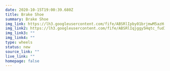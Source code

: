 ```yaml
---
date: 2020-10-15T19:00:39.680Z
title: Brake Shoe
summary: Brake Shoe
img_link: https://lh3.googleusercontent.com/fife/ABSRlIpby01brjmwM5azH-moJJospglNFSX3eBJ4KI2M9qHC0aPIrcpKZBryu7fD3DdWmVj0cK0qByoxeICszOHxuAyvFFIO9EwJepZrfBGjL--uSKh6tlT_D5IjDD6BtQREbQik6tQpuQZ8h39fDVVOyDnw3km7Uv-K6JxRFNuF2xfwUALYP82YtMvsY_Sk1embTX0K_O1PVlPYg8I4XwUoOS0g1JyJ_OWQC78XaN8bLtW6B8VL0-4qXe7Td0DkG-SE8CSAW-dOuA_xDlSgGuOzAVV5BpP3VSURHsyY56h26zNblQ3G_DPc-tbv6bhGFRh8oSe2bpEU1DtDklS5JRgp8o9lA3n7RyYsDQi-ngqppCEB2kG75JR-xapaRc2fGvce-90tJvSJSTk37bXQIbZER4WVh5tSQcIn6VQ-5rNDwn26RdF24_ZiC6qJYwTXHE-Cf1jSc76M-P18ymySXhfDJthxDbrucOa5xDYfAyN5XpnC2iNqqMuWG6pXkJmYSjJy1HzEn1lWB632qUc8H05dWNNe8XZzSz_2f_jTx5rdLwg1K-Ogr2bN2C2-X7kEK1ngomaAACQVsj4oUbuYcYfEHLmVP9ASpipLADC22kLgA_9ZfY-EI1phPypUJcSQGyn716qUNIr1ipmDHWVx8ZuOsA0R6e9KcpFgXWjfFQXy8-DPwKfwjIB7Q-r6w_8UfJXPGPj0D0zXteMC69_jrhSjLJnW278nJgRB6w=w795-h666-ft
img_link2: https://lh3.googleusercontent.com/fife/ABSRlIqjggy5Hqtc_fudI7L1mZkONaamU8Bu5uhNqKrgBAb8lszByELJ-9G5PTuaWPxCzQAnVo7I-Ikb_k_IvxTLZ_bn3vPnTaFFGFtvYjzxiHzhUPv2MYEbV_vNmCDS4vrLONwLZ74HgSbkoYrcSNbSWOrZm8CzrlAtvOg_iTSsAaHUzEr6KaAo7wafplbPko_n4p1z2Fm7zbP404rEf6GC2ZGmDfBE61MhH4gDGasQ6U3VaNMIXOgajgvOniFZ9FHz-5qMN-DRYXHHCRcqc-tIe7ZU9S3V4QLvm8dx0fdz4qyvv3OPyShWk0HqSOTVjTdTZU8btCuUANSLma_c1mcbr3lYy_wEjuYQJeNoWqRElDZ5gpkGKvhthmdOQoijgkCR6QIKwmNZiTMtpNn2SdEofJ5FDpswehoJ-eeaHlh4O1uMbpZXL4kTisulLdzVgD7IP0FSlbOvejfeHTczUic3OopzBJcdv3lQbJObJAVBlhqcY8NVPe3g2q4CeGJGrTP3mwAsT-K0l8wBZt7TDgT5WoQXaMa_CSYbOh8k3YxWKPrG0CKRU2kxM_hIPZ-2aj-MrHzphreDpsSlbzhI4ZFtaau2nscMWPpFtnuno3dmVPGAmwdoMvuS3_G3waOkxdndYCreWZ8tkiRA1o2iO3reichV1mV4ZFRCS-S5L6gc0h-2of83cYHGQ9iIn4-XQ35ImuQGptzaCt5fpV9AGLobv1nJ79C96xBytg=w795-h666-ft
img_link3: ""
img_link4: ""
type: wheels
status: new
source_link: ""
live_link: ""
homepage: false
---
```

